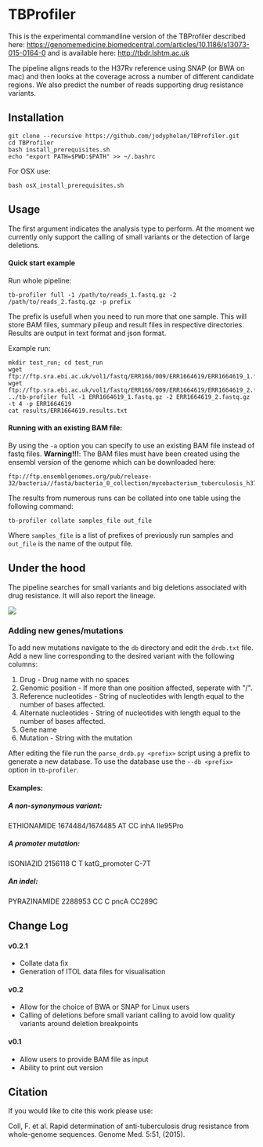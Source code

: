 # TBProfiler

This is the experimental commandline version of the TBProfiler described here: https://genomemedicine.biomedcentral.com/articles/10.1186/s13073-015-0164-0 and is available here: http://tbdr.lshtm.ac.uk

The pipeline aligns reads to the H37Rv reference using SNAP (or BWA on mac) and then looks at the coverage across a number of different candidate regions. We also predict the number of reads supporting drug resistance variants.

## Installation

```
git clone --recursive https://github.com/jodyphelan/TBProfiler.git
cd TBProfiler
bash install_prerequisites.sh
echo "export PATH=$PWD:$PATH" >> ~/.bashrc
```

For OSX use:
```
bash osX_install_prerequisites.sh
```
## Usage

The first argument indicates the analysis type to perform. At the moment we currently only support the calling of small variants or the detection of large deletions.

#### Quick start example
Run whole pipeline:
```
tb-profiler full -1 /path/to/reads_1.fastq.gz -2 /path/to/reads_2.fastq.gz -p prefix
```
The prefix is usefull when you need to run more that one sample.
This will store BAM files, summary pileup and result files in respective directories.
Results are output in text format and json format.


Example run:
```
mkdir test_run; cd test_run
wget ftp://ftp.sra.ebi.ac.uk/vol1/fastq/ERR166/009/ERR1664619/ERR1664619_1.fastq.gz
wget ftp://ftp.sra.ebi.ac.uk/vol1/fastq/ERR166/009/ERR1664619/ERR1664619_2.fastq.gz
../tb-profiler full -1 ERR1664619_1.fastq.gz -2 ERR1664619_2.fastq.gz -t 4 -p ERR1664619
cat results/ERR1664619.results.txt
```

#### Running with an existing BAM file:

By using the ```-a``` option you can specify to use an existing BAM file instead of fastq files.
**Warning!!!**: The BAM files must have been created using the ensembl version of the genome which can be downloaded here:
```
ftp://ftp.ensemblgenomes.org/pub/release-32/bacteria//fasta/bacteria_0_collection/mycobacterium_tuberculosis_h37rv/dna/Mycobacterium_tuberculosis_h37rv.ASM19595v2.dna.toplevel.fa.gz
```


The results from numerous runs can be collated into one table using the following command:
```
tb-profiler collate samples_file out_file
```
Where  ```samples_file``` is a list of prefixes of previously run samples and ```out_file``` is the name of the output file.


## Under the hood

The pipeline searches for small variants and big deletions associated with drug resistance. It will also report the lineage.

<img src="https://jodyphelan.github.io/img/TBProfiler.png">

### Adding new genes/mutations
To add new mutations navigate to the ```db``` directory and edit the ```drdb.txt``` file.
Add a new line corresponding to the desired variant with the following columns:

1. Drug - Drug name with no spaces
2. Genomic position - If more than one position affected, seperate with "/".
3. Reference nucleotides - String of nucleotides with length equal to the number of bases affected.
3. Alternate nucleotides - String of nucleotides with length equal to the number of bases affected.
4. Gene name
5. Mutation - String with the mutation

After editing the file run the ```parse_drdb.py <prefix>``` script using a prefix to generate a new database.
To use the database use the ```--db <prefix>``` option in ```tb-profiler```.

#### Examples:
##### A non-synonymous variant:

ETHIONAMIDE     1674484/1674485 AT      CC      inhA    Ile95Pro

##### A promoter mutation:

ISONIAZID       2156118 C       T       katG_promoter   C-7T

##### An indel:

PYRAZINAMIDE    2288953 CC      C       pncA    CC289C


## Change Log
#### v0.2.1
* Collate data fix
* Generation of ITOL data files for visualisation

#### v0.2
* Allow for the choice of BWA or SNAP for Linux users
* Calling of deletions before small variant calling to avoid low quality variants around deletion breakpoints

#### v0.1
* Allow users to provide BAM file as input
* Ability to print out version


## Citation

If you would like to cite this work please use:

Coll, F. et al. Rapid determination of anti-tuberculosis drug resistance from whole-genome sequences. Genome Med. 5:51, (2015).

